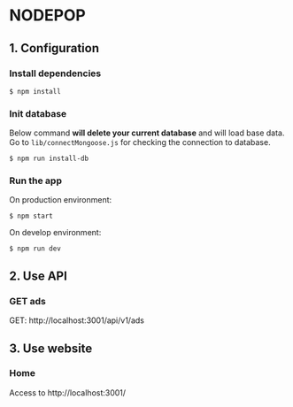 # NODEPOP

## 1. Configuration

### Install dependencies
```shell
$ npm install
```

### Init database
Below command **will delete your current database** and will load base data. Go to `lib/connectMongoose.js` for checking the connection to database.
```shell
$ npm run install-db
```

### Run the app
On production environment:
```shell
$ npm start
```

On develop environment:
```shell
$ npm run dev
```

## 2. Use API

### GET ads
GET: http://localhost:3001/api/v1/ads

## 3. Use website

### Home
Access to http://localhost:3001/